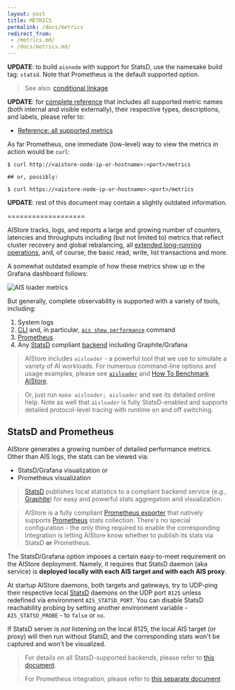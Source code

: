 ```yaml
---
layout: post
title: METRICS
permalink: /docs/metrics
redirect_from:
 - /metrics.md/
 - /docs/metrics.md/
---
```


**UPDATE**: to build `aisnode` with support for StatsD, use the namesake build tag: `statsd`. Note that Prometheus is the default supported option.

> See also: [conditional linkage](/docs/build_tags.md)

**UPDATE**: for [complete reference](/docs/metrics-reference.md) that includes all supported metric names (both internal and visible externally), their respective types, descriptions, and labels, please refer to:

* [Reference: all supported metrics](/docs/metrics-reference.md)

As far Prometheus, one immediate (low-level) way to view the metrics in action would be `curl`:

```console
$ curl http://<aistore-node-ip-or-hostname>:<port>/metrics

## or, possibly:

$ curl https://<aistore-node-ip-or-hostname>:<port>/metrics
```

**UPDATE**: rest of this document may contain a slightly outdated information.

===================

AIStore tracks, logs, and reports a large and growing number of counters, latencies and throughputs including (but not limited to) metrics that reflect cluster recovery and global rebalancing, all [extended long-running operations](https://github.com/NVIDIA/aistore/blob/main/xact/README.md), and, of course, the basic read, write, list transactions and more.

A somewhat outdated example of how these metrics show up in the Grafana dashboard follows:

![AIS loader metrics](images/aisloader-statsd-grafana.png)

But generally, complete observability is supported with a variety of tools, including:

1. System logs
2. [CLI](/docs/cli.md) and, in particular, [`ais show performance`](/docs/cli/performance.md) command
3. [Prometheus](/docs/prometheus.md)
4. Any [StatsD](https://github.com/etsy/statsd) compliant [backend](https://github.com/statsd/statsd/blob/master/docs/backend.md#supported-backends) including Graphite/Grafana

> AIStore includes `aisloader` - a powerful tool that we use to simulate a variety of AI workloads. For numerous command-line options and usage examples, please see [`aisloader`](/docs/aisloader.md) and [How To Benchmark AIStore](/docs/howto_benchmark.md).

> Or, just run `make aisloader; aisloader` and see its detailed online help. Note as well that `aisloader` is fully StatsD-enabled and supports detailed protocol-level tracing with runtime on and off switching.

## StatsD and Prometheus

AIStore generates a growing number of detailed performance metrics. Other than AIS logs, the stats can be viewed via:

* StatsD/Grafana visualization
or
* Prometheus visualization

> [StatsD](https://github.com/etsy/statsd) publishes local statistics to a compliant backend service (e.g., [Graphite](https://graphite.readthedocs.io/en/latest/)) for easy and powerful stats aggregation and visualization.

> AIStore is a fully compliant [Prometheus exporter](https://prometheus.io/docs/instrumenting/writing_exporters/) that natively supports [Prometheus](https://prometheus.io/) stats collection. There's no special configuration - the only thing required to enable the corresponding integration is letting AIStore know whether to publish its stats via StatsD **or** Prometheus.

The StatsD/Grafana option imposes a certain easy-to-meet requirement on the AIStore deployment. Namely, it requires that StatsD daemon (aka service) is **deployed locally with each AIS target and with each AIS proxy**.

At startup AIStore daemons, both targets and gateways, try to UDP-ping their respective local [StatsD](https://github.com/etsy/statsd) daemons on the UDP port `8125` unless redefined via environment `AIS_STATSD_PORT`. You can disable StatsD reachability probing by setting another environment variable - `AIS_STATSD_PROBE` - to `false` or `no`.

If StatsD server is *not* listening on the local 8125, the local AIS target (or proxy) will then run without StatsD, and the corresponding stats won't be captured and won't be visualized.

> For details on all StatsD-supported backends, please refer to [this document](https://github.com/etsy/statsd/blob/master/docs/backend.md).

> For Prometheus integration, please refer to [this separate document](/docs/prometheus.md)

